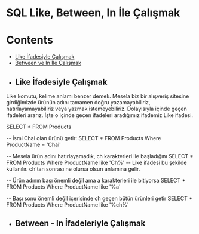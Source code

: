 # SQL Like, Between, In İle Çalışmak

# Contents
* [Like İfadesiyle Çalışmak](#like)
* [Between ve In İle Çalışmak](#between-in)


- ## Like İfadesiyle Çalışmak <a name="like"></a>

Like komutu, kelime anlamı benzer demek. Mesela biz bir alışveriş sitesine girdiğimizde ürünün adını tamamen doğru yazamayabiliriz, hatırlayamayabiliriz veya yazmak istemeyebiliriz. Dolayısıyla içinde geçen ifadeleri ararız. İşte o içinde geçen ifadeleri aradığımız ifademiz Like ifadesi. 

SELECT * FROM Products

-- İsmi Chai olan ürünü getir: 
SELECT * FROM Products Where ProductName = 'Chai'

-- Mesela ürün adını hatırlayamadık, ch karakterleri ile başladığını
SELECT * FROM Products Where ProductName like 'Ch%'
-- Like ifadesi bu şekilde kullanılır. ch'tan sonrası ne olursa olsun anlamına gelir. 

-- Ürün adının başı önemli değil ama a karakterleri ile bitiyorsa
SELECT * FROM Products Where ProductName like '%a'

-- Başı sonu önemli değil içerisinde ch geçen bütün ürünleri getir
SELECT * FROM Products Where ProductName like '%ch%'


- ## Between - In İfadeleriyle Çalışmak <a name="between-in"></a>


